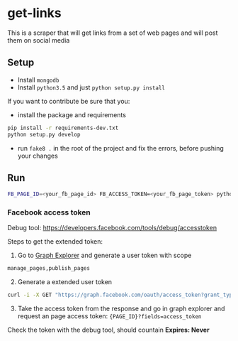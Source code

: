 # get-links
This is a scraper that will get links from a set of web pages and will post them on social media 

## Setup
  - Install `mongodb`
  - Install `python3.5` and just `python setup.py install`
  
If you want to contribute be sure that you:
  - install the package and requirements 
  
  ```bash
  pip install -r requirements-dev.txt
  python setup.py develop
  ```
  - run `fake8 .` in the root of the project and fix the errors, before pushing your changes


## Run
```bash
FB_PAGE_ID=<your_fb_page_id> FB_ACCESS_TOKEN=<your_fb_page_token> python main.py
```
  
  
### Facebook access token
Debug tool: https://developers.facebook.com/tools/debug/accesstoken

Steps to get the extended token:
  1. Go to [Graph Explorer](https://developers.facebook.com/tools/explorer/) and generate a user token with scope
  
  ```bash
  manage_pages,publish_pages
  ```

  2. Generate a extended user token
  
  ```bash
  curl -i -X GET "https://graph.facebook.com/oauth/access_token?grant_type=fb_exchange_token&client_id={APP_ID}&client_secret={APP_SECRET}&fb_exchange_token={USER_TOKEN}"
  ```
  3. Take the access token from the response and go in graph explorer and request an page access token: `{PAGE_ID}?fields=access_token`
 
Check the token with the debug tool, should countain **Expires: Never**
  
